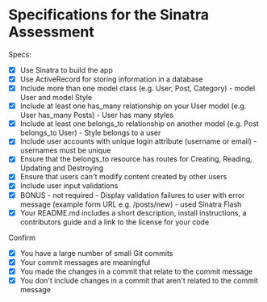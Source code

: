 # Specifications for the Sinatra Assessment

Specs:

- [x] Use Sinatra to build the app
- [x] Use ActiveRecord for storing information in a database
- [x] Include more than one model class (e.g. User, Post, Category) - model User and model Style
- [x] Include at least one has_many relationship on your User model (e.g. User has_many Posts) - User has many styles
- [x] Include at least one belongs_to relationship on another model (e.g. Post belongs_to User) - Style belongs to a user
- [x] Include user accounts with unique login attribute (username or email)
      -usernames must be unique
- [x] Ensure that the belongs_to resource has routes for Creating, Reading, Updating and Destroying
- [x] Ensure that users can't modify content created by other users
- [x] Include user input validations
- [x] BONUS - not required - Display validation failures to user with error message (example form URL e.g. /posts/new) - used Sinatra Flash
- [x] Your README.md includes a short description, install instructions, a contributors guide and a link to the license for your code

Confirm

- [x] You have a large number of small Git commits
- [x] Your commit messages are meaningful
- [x] You made the changes in a commit that relate to the commit message
- [x] You don't include changes in a commit that aren't related to the commit message
